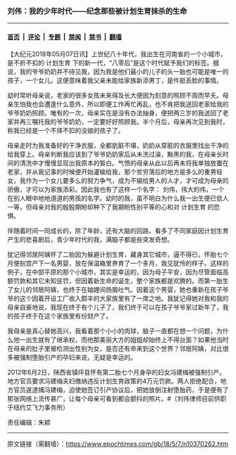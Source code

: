 ### 刘伟：我的少年时代——纪念那些被计划生育抹杀的生命

---

#### [首页](../../../..?n10370262) &nbsp;|&nbsp; [评论](../../../../../epoch-comment?n10370262) &nbsp;|&nbsp; [专题](../../../../../epoch-special?n10370262) &nbsp;|&nbsp; [禁闻](../../../../../epoch-news?n10370262) &nbsp;|&nbsp; [禁书](../../../../../books?n10370262) &nbsp;|&nbsp; [翻墙](https://github.com/gfw-breaker/nogfw/blob/master/README.md?n10370262)


<div class="post_content" id="artbody" itemprop="articleBody">
 <!-- article content begin -->
 <p>
  【大纪元2018年05月07日讯】上世纪八十年代，我出生在河南省的一个小城市，是不折不扣的
  <ok href="https://www.epochtimes.com/gb/tag/%E8%AE%A1%E5%88%92%E7%94%9F%E8%82%B2.html">
   计划生育
  </ok>
  下的新一代，“八零后”是这个时代赋予我们的标签。据说，我的爷爷奶奶并不待见我，因为我是他们最小的儿子的头一胎也可能是唯一的孩子，一个女儿。这便意味着我父亲未能给家族新添男丁，是件挺丢脸的事情。
 </p>
 <p>
  幼时常听母亲说，老家的很多女孩未来得及长大便因为刻意的照顾不周而早夭。母亲生怕我也会遭逢什么意外，所以即便工作再忙再乱，也不肯把我送回老家给我的爷爷奶奶照顾。唯有的一次，母亲实在是没有办法抽身，便把两三岁的我送回了老家并再三嘱托我的爷爷奶奶，一定要好好照顾我。半个月后，母亲再次见到我时，称我已经是一个不择不扣的没娘的孩子了。
 </p>
 <p>
  母亲走时为我准备好的干净衣服，全都肮脏不堪，奶奶从穿脏的衣服里找出干净的给我穿上。母亲判断我应该到了爷爷奶奶家后从未洗过澡，黝黑的我，在母亲长时间的清洗中才慢慢显现出我原本的皙白。气愤的母亲从此以后再未将我单独放置在老家，并从我记事的时候便开始灌输给我，那个贫穷落后的地方是多么的重男轻女，我作为一个女儿要多么的努力争气，成为不输给男人的人才，才可成为母亲的骄傲，才可以为家族添彩。因此我也有了这样一个名字： 刘伟，伟大的伟，一个在别人眼中地地道道的男孩的名字。幼时的我，虽不明白为什么我一出生便已低人一等，但母亲对我的殷殷期盼却种下了我期盼性别平等的心和对
  <ok href="https://www.epochtimes.com/gb/tag/%E8%AE%A1%E5%88%92%E7%94%9F%E8%82%B2.html">
   计划生育
  </ok>
  的恐惧。
 </p>
 <p>
  伴随着时间一同成长的，除了年龄，还有大脑的回路。看多了不同家庭因计划生育产生的悲喜剧后，青少年时代的我，满脑子都是些突发奇想。
 </p>
 <p>
  犹记得邻居阿姨怀了二胎因为躲避计划生育，藏身其它城市，逼不得已，怀胎七个月便剖宫产下一名男婴，放在保温箱里养育了一个多月，我见犹怜的样子。这样的例子，在中部平原的那个小城市，其实是幸运的，因为母子平安，因为尽管面临高额罚款和其它未知惩罚，但因着新生命的诞生，整个家族都是欢腾的。而第一胎生了女儿的邻居阿姨，也终于在妯娌间扬眉吐气。因着这个男婴，她也重新在孩子爷爷的这个因着开设工厂收入颇丰的大家族里有了一席之地。我犹记得她对我和我的母亲自豪地说，我现在终于有个儿子了，我们终于可以在孩子爷爷家过新年了，我的孩子终于在这个家族里有份财产了。
 </p>
 <p>
  我母亲是真心替她高兴，我看着那个小小的肉球，脑子一直都在想一个问题，为什么他一出生就有了继承权，而他那美丽大方的姐姐却始终上不得台面？如果他当时在母亲的肚子里被检测出性别为女，是否还有命来到这个世界？邻居阿姨，对比很多被强制堕胎引产的孕妇来说，无疑是幸运的。
 </p>
 <p>
  2012年6月2日，陕西省镇坪县怀有第二胎七个月身孕的妇女冯建梅被强制引产。地方官员要求冯建梅夫妇缴纳违反计划生育政策的4万元罚款。两人拒绝配合，地方官员遂逮捕冯建梅，迫使她签订引产协议后，把她放倒注射堕胎药，于是便有了那张网络上流传甚广，让每个母亲可看到都会颤抖的照片。#（刘伟律师目前供职于纽约艾飞力事务所）
 </p>
 <p>
  责任编辑：朱颖
 </p>
 <!-- article content end -->
 <div id="below_article_ad">
 </div>
</div>


---

原文链接（需翻墙）：https://www.epochtimes.com/gb/18/5/7/n10370262.htm